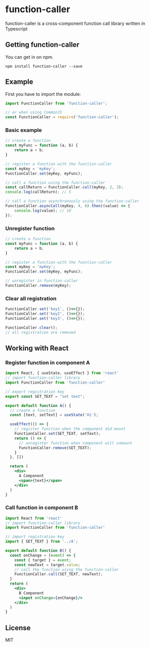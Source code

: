# function-caller
function-caller is a cross-component function call library written in Typescript

## Getting function-caller
You can get in on npm.
```shell
npm install function-caller --save
```

## Example
First you have to import the module:
```javascript
import FunctionCaller from 'function-caller';

// or when using CommonJS
const FunctionCaller = require('function-caller');
```

### Basic example
```javascript
// create a function
const myFunc = function (a, b) {
    return a + b;
}

// register a function with the function-caller
const myKey = 'myKey';
FunctionCaller.set(myKey, myFunc);

// call a function using the function-caller
const callReturn = FunctionCaller.call(myKey, 2, 3);
console.log(callReturn); // 5

// call a function asynchronously using the function-caller
FunctionCaller.asyncCall(myKey, 4, 6).then((value) => {
    console.log(value); // 10
}); 
```

### Unregister function
```javascript
// create a function
const myFunc = function (a, b) {
    return a + b;
}

// register a function with the function-caller
const myKey = 'myKey';
FunctionCaller.set(myKey, myFunc);

// unregister in function-caller
FunctionCaller.remove(myKey);
```

### Clear all registration
```javascript
FunctionCaller.set('key1', ()=>{});
FunctionCaller.set('key2', ()=>{});
FunctionCaller.set('key3', ()=>{});

FunctionCaller.clear();
// all registration are removed
```

## Working with React
### Register function in component A
```jsx
import React, { useState, useEffect } from 'react'
// import function-caller library
import FunctionCaller from 'function-caller'

// export registration key
export const SET_TEXT = "set text";

export default function A() {
  // create a function
  const [text, setText] = useState('Hi');

  useEffect(() => {
    // register function when the component did mount
    FunctionCaller.set(SET_TEXT, setText);
    return () => {
      // unregister function when component will unmount
      FunctionCaller.remove(SET_TEXT);
    }
  }, [])

  return (
    <div>
      A Component
      <span>{text}</span>
    </div>
  )
}
```

### Call function in component B
```jsx
import React from 'react'
// import function-caller library
import FunctionCaller from 'function-caller'

// import registration key
import { SET_TEXT } from '../A';

export default function B() {
  const onChange = (event) => {
    const { target } = event;
    const newText = target.value;
    // call the function using the function-caller
    FunctionCaller.call(SET_TEXT, newText);
  }
  return (
    <div>
      B Component
      <input onChange={onChange}/>
    </div>
  )
}
```

## License
MIT